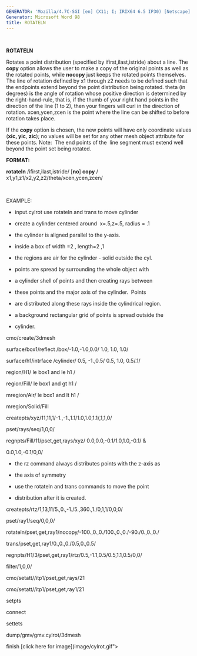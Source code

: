 ```yaml
---
GENERATOR: 'Mozilla/4.7C-SGI [en] (X11; I; IRIX64 6.5 IP30) [Netscape]'
Generator: Microsoft Word 98
title: ROTATELN
---
```


 

 **ROTATELN**

  Rotates a point distribution (specified by ifirst,ilast,istride)
  about a line. The **copy** option allows the user to make a copy of
  the original points as well as the rotated points, while **nocopy**
  just keeps the rotated points themselves. The line of rotation
  defined by x1 through z2 needs to be defined such that the endpoints
  extend beyond the point distribution being rotated. theta (in
  degrees) is the angle of rotation whose positive direction is
  determined by the right-hand-rule, that is, if the thumb of your
  right hand points in the direction of the line (1 to 2), then your
  fingers will curl in the direction of rotation. xcen,ycen,zcen is
  the point where the line can be shifted to before rotation takes
  place.

  If the **copy** option is chosen, the new points will have only
  coordinate values (**xic, yic**, **zic**); no values will be set for
  any other mesh object attribute for these points.
  Note:  The end points of the  line segment must extend well beyond
  the point set being rotated.

**FORMAT:**

**rotateln** /ifirst,ilast,istride/ [**no**] **copy** /
x1,y1,z1/x2,y2,z2/theta/xcen,ycen,zcen/

 

EXAMPLE:

 
* input.cylrot use rotateln and trans to move cylinder

 
* create a cylinder centered around  x=.5,z=.5, radius = .1

 
* the cylinder is aligned parallel to the y-axis.

 
* inside a box of width =2 , length=2 ,1

 
* the regions are air for the cylinder - solid outside the cyl.

 
* points are spread by surrounding the whole object with

 
* a cylinder shell of points and then creating rays between

 
* these points and the major axis of the cylinder.  Points

 
* are distributed along these rays inside the cylindrical region.

 
* a background rectangular grid of points is spread outside the

 
* cylinder.

 cmo/create/3dmesh

 surface/box1/reflect /box/-1.0,-1.0,0.0/ 1.0, 1.0, 1.0/

 surface/h1/intrface /cylinder/ 0.5, -1.,0.5/ 0.5, 1.0, 0.5/.1/

 region/H1/ le box1 and le h1 /

 region/Fill/ le box1 and gt h1 /

 mregion/Air/ le box1 and lt h1 /

 mregion/Solid/Fill

 createpts/xyz/11,11,1/-1.,-1.,1.1/1.0,1.0,1.1/,1,1,0/

 pset/rays/seq/1,0,0/

 regnpts/Fill/11/pset,get,rays/xyz/ 0.0,0.0,-0.1/1.0,1.0,-0.1/ &

 0.0,1.0,-0.1/0,0/

 
* the rz command always distributes points with the z-axis as

 
* the axis of symmetry

 
* use the rotateln and trans commands to move the point

 
* distribution after it is created.

 createpts/rtz/1,13,11/5.,0.,-1./5.,360.,1./0,1,1/0,0,0/

 pset/ray1/seq/0,0,0/

 rotateln/pset,get,ray1/nocopy/-100.,0.,0./100.,0.,0./-90./0.,0.,0./

 trans/pset,get,ray1/0.,0.,0./0.5,0.,0.5/

 regnpts/H1/3/pset,get,ray1/rtz/0.5,-1.1,0.5/0.5,1.1,0.5/0,0/

 filter/1,0,0/

 cmo/setatt//itp1/pset,get,rays/21

 cmo/setatt//itp1/pset,get,ray1/21

 setpts

 connect

 settets

 dump/gmv/gmv.cylrot/3dmesh

 finish
 [click here for image](image/cylrot.gif">
